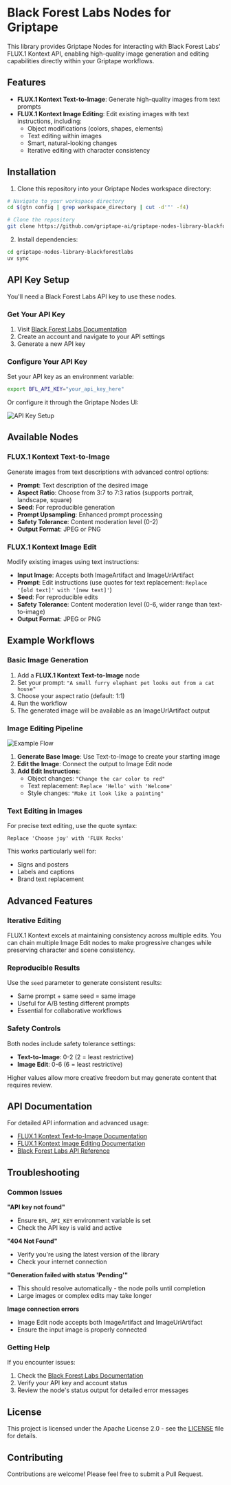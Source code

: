 # Black Forest Labs Nodes for Griptape

This library provides Griptape Nodes for interacting with Black Forest Labs' FLUX.1 Kontext API, enabling high-quality image generation and editing capabilities directly within your Griptape workflows.

## Features

- **FLUX.1 Kontext Text-to-Image**: Generate high-quality images from text prompts
- **FLUX.1 Kontext Image Editing**: Edit existing images with text instructions, including:
  - Object modifications (colors, shapes, elements)
  - Text editing within images
  - Smart, natural-looking changes
  - Iterative editing with character consistency

## Installation

1. Clone this repository into your Griptape Nodes workspace directory:

```bash
# Navigate to your workspace directory
cd $(gtn config | grep workspace_directory | cut -d'"' -f4)

# Clone the repository
git clone https://github.com/griptape-ai/griptape-nodes-library-blackforestlabs.git
```

2. Install dependencies:

```bash
cd griptape-nodes-library-blackforestlabs
uv sync
```

## API Key Setup

You'll need a Black Forest Labs API key to use these nodes.

### Get Your API Key

1. Visit [Black Forest Labs Documentation](https://docs.bfl.ml/) 
2. Create an account and navigate to your API settings
3. Generate a new API key

### Configure Your API Key

Set your API key as an environment variable:

```bash
export BFL_API_KEY="your_api_key_here"
```

Or configure it through the Griptape Nodes UI:

![API Key Setup](images/api-key.png)

## Available Nodes

### FLUX.1 Kontext Text-to-Image

Generate images from text descriptions with advanced control options:

- **Prompt**: Text description of the desired image
- **Aspect Ratio**: Choose from 3:7 to 7:3 ratios (supports portrait, landscape, square)
- **Seed**: For reproducible generation
- **Prompt Upsampling**: Enhanced prompt processing
- **Safety Tolerance**: Content moderation level (0-2)
- **Output Format**: JPEG or PNG

### FLUX.1 Kontext Image Edit

Modify existing images using text instructions:

- **Input Image**: Accepts both ImageArtifact and ImageUrlArtifact
- **Prompt**: Edit instructions (use quotes for text replacement: `Replace '[old text]' with '[new text]'`)
- **Seed**: For reproducible edits
- **Safety Tolerance**: Content moderation level (0-6, wider range than text-to-image)
- **Output Format**: JPEG or PNG

## Example Workflows

### Basic Image Generation

1. Add a **FLUX.1 Kontext Text-to-Image** node
2. Set your prompt: `"A small furry elephant pet looks out from a cat house"`
3. Choose your aspect ratio (default: 1:1)
4. Run the workflow
5. The generated image will be available as an ImageUrlArtifact output

### Image Editing Pipeline

![Example Flow](images/example-flow.png)

1. **Generate Base Image**: Use Text-to-Image to create your starting image
2. **Edit the Image**: Connect the output to Image Edit node
3. **Add Edit Instructions**: 
   - Object changes: `"Change the car color to red"`
   - Text replacement: `Replace 'Hello' with 'Welcome'`
   - Style changes: `"Make it look like a painting"`

### Text Editing in Images

For precise text editing, use the quote syntax:

```
Replace 'Choose joy' with 'FLUX Rocks'
```

This works particularly well for:
- Signs and posters
- Labels and captions
- Brand text replacement

## Advanced Features

### Iterative Editing

FLUX.1 Kontext excels at maintaining consistency across multiple edits. You can chain multiple Image Edit nodes to make progressive changes while preserving character and scene consistency.

### Reproducible Results

Use the `seed` parameter to generate consistent results:
- Same prompt + same seed = same image
- Useful for A/B testing different prompts
- Essential for collaborative workflows

### Safety Controls

Both nodes include safety tolerance settings:
- **Text-to-Image**: 0-2 (2 = least restrictive)
- **Image Edit**: 0-6 (6 = least restrictive)

Higher values allow more creative freedom but may generate content that requires review.

## API Documentation

For detailed API information and advanced usage:

- [FLUX.1 Kontext Text-to-Image Documentation](https://docs.bfl.ml/kontext/kontext_text_to_image)
- [FLUX.1 Kontext Image Editing Documentation](https://docs.bfl.ml/kontext/kontext_image_editing)
- [Black Forest Labs API Reference](https://docs.bfl.ml/)

## Troubleshooting

### Common Issues

**"API key not found"**
- Ensure `BFL_API_KEY` environment variable is set
- Check the API key is valid and active

**"404 Not Found"**
- Verify you're using the latest version of the library
- Check your internet connection

**"Generation failed with status 'Pending'"**
- This should resolve automatically - the node polls until completion
- Large images or complex edits may take longer

**Image connection errors**
- Image Edit node accepts both ImageArtifact and ImageUrlArtifact
- Ensure the input image is properly connected

### Getting Help

If you encounter issues:

1. Check the [Black Forest Labs Documentation](https://docs.bfl.ml/)
2. Verify your API key and account status
3. Review the node's status output for detailed error messages

## License

This project is licensed under the Apache License 2.0 - see the [LICENSE](LICENSE) file for details.

## Contributing

Contributions are welcome! Please feel free to submit a Pull Request.
